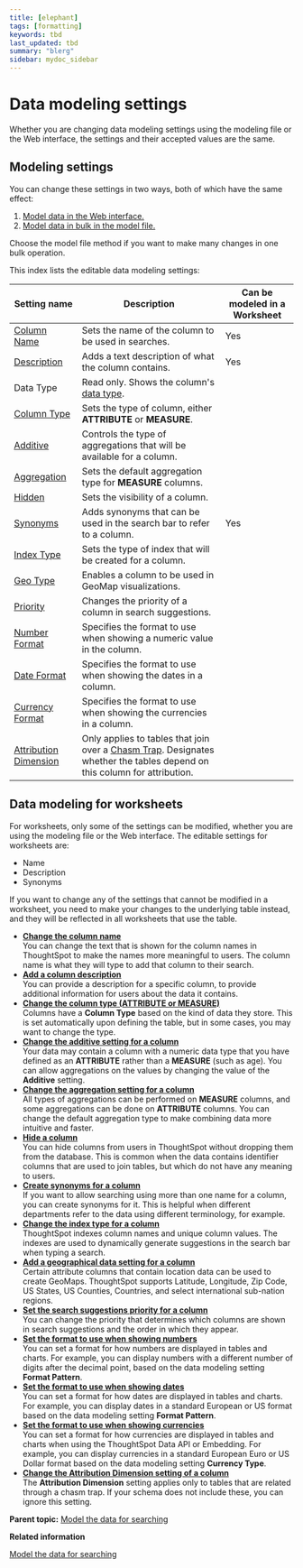 ```yaml
---
title: [elephant]
tags: [formatting]
keywords: tbd
last_updated: tbd
summary: "blerg"
sidebar: mydoc_sidebar
---
```

# Data modeling settings

Whether you are changing data modeling settings using the modeling file or the Web interface, the settings and their accepted values are the same.

## Modeling settings

You can change these settings in two ways, both of which have the same effect:

1.  [Model data in the Web interface.](../../shared/conrefs/../../admin/data_modeling/model_data_in_UI.html)
2.  [Model data in bulk in the model file.](../../shared/conrefs/../../admin/data_modeling/edit_model_file.html#)

Choose the model file method if you want to make many changes in one bulk operation.

This index lists the editable data modeling settings:

|Setting name|Description|Can be modeled in a Worksheet|
|------------|-----------|-----------------------------|
|[Column Name](change_column_names.html#)|Sets the name of the column to be used in searches.|Yes|
|[Description](change_column_description.html#)|Adds a text description of what the column contains.|Yes|
|Data Type|Read only. Shows the column's [data type](../loading/datatypes.html#).| |
|[Column Type](change_column_type.html#)|Sets the type of column, either **ATTRIBUTE** or **MEASURE**.| |
|[Additive](change_column_additive.html#)|Controls the type of aggregations that will be available for a column.| |
|[Aggregation](change_aggreg_type.html#)|Sets the default aggregation type for **MEASURE** columns.| |
|[Hidden](change_column_visibility.html#)|Sets the visibility of a column.| |
|[Synonyms](create_synonyms.html#)|Adds synonyms that can be used in the search bar to refer to a column.|Yes|
|[Index Type](change_index.html#)|Sets the type of index that will be created for a column.| |
|[Geo Type](model_geo_data.html#)|Enables a column to be used in GeoMap visualizations.| |
|[Priority](change_column_priority.html#)|Changes the priority of a column in search suggestions.| |
|[Number Format](set_format_pattern_numbers.html#)|Specifies the format to use when showing a numeric value in the column.| |
|[Date Format](set_format_pattern.html#)|Specifies the format to use when showing the dates in a column.| |
|[Currency Format](set_the_format_to_use_when_showing_currencies.html)|Specifies the format to use when showing the currencies in a column.| |
|[Attribution Dimension](attributable_dimension.html#)|Only applies to tables that join over a [Chasm Trap](../loading/chasm_trap.html#). Designates whether the tables depend on this column for attribution.| |

## Data modeling for worksheets

For worksheets, only some of the settings can be modified, whether you are using the modeling file or the Web interface. The editable settings for worksheets are:

-   Name
-   Description
-   Synonyms

If you want to change any of the settings that cannot be modified in a worksheet, you need to make your changes to the underlying table instead, and they will be reflected in all worksheets that use the table.

-   **[Change the column name](../../admin/data_modeling/change_column_names.html)**  
You can change the text that is shown for the column names in ThoughtSpot to make the names more meaningful to users. The column name is what they will type to add that column to their search.
-   **[Add a column description](../../admin/data_modeling/change_column_description.html)**  
You can provide a description for a specific column, to provide additional information for users about the data it contains.
-   **[Change the column type \(ATTRIBUTE or MEASURE\)](../../admin/data_modeling/change_column_type.html)**  
Columns have a **Column Type** based on the kind of data they store. This is set automatically upon defining the table, but in some cases, you may want to change the type.
-   **[Change the additive setting for a column](../../admin/data_modeling/change_column_additive.html)**  
Your data may contain a column with a numeric data type that you have defined as an **ATTRIBUTE** rather than a **MEASURE** \(such as age\). You can allow aggregations on the values by changing the value of the **Additive** setting.
-   **[Change the aggregation setting for a column](../../admin/data_modeling/change_aggreg_type.html)**  
All types of aggregations can be performed on **MEASURE** columns, and some aggregations can be done on **ATTRIBUTE** columns. You can change the default aggregation type to make combining data more intuitive and faster.
-   **[Hide a column](../../admin/data_modeling/change_column_visibility.html)**  
You can hide columns from users in ThoughtSpot without dropping them from the database. This is common when the data contains identifier columns that are used to join tables, but which do not have any meaning to users.
-   **[Create synonyms for a column](../../admin/data_modeling/create_synonyms.html)**  
If you want to allow searching using more than one name for a column, you can create synonyms for it. This is helpful when different departments refer to the data using different terminology, for example.
-   **[Change the index type for a column](../../admin/data_modeling/change_index.html)**  
ThoughtSpot indexes column names and unique column values. The indexes are used to dynamically generate suggestions in the search bar when typing a search.
-   **[Add a geographical data setting for a column](../../admin/data_modeling/model_geo_data.html)**  
Certain attribute columns that contain location data can be used to create GeoMaps. ThoughtSpot supports Latitude, Longitude, Zip Code, US States, US Counties, Countries, and select international sub-nation regions.
-   **[Set the search suggestions priority for a column](../../admin/data_modeling/change_column_priority.html)**  
You can change the priority that determines which columns are shown in search suggestions and the order in which they appear.
-   **[Set the format to use when showing numbers](../../admin/data_modeling/set_format_pattern_numbers.html)**  
You can set a format for how numbers are displayed in tables and charts. For example, you can display numbers with a different number of digits after the decimal point, based on the data modeling setting **Format Pattern**.
-   **[Set the format to use when showing dates](../../admin/data_modeling/set_format_pattern.html)**  
You can set a format for how dates are displayed in tables and charts. For example, you can display dates in a standard European or US format based on the data modeling setting **Format Pattern**.
-   **[Set the format to use when showing currencies](../../admin/data_modeling/set_the_format_to_use_when_showing_currencies.html)**  
You can set a format for how currencies are displayed in tables and charts when using the ThoughtSpot Data API or Embedding. For example, you can display currencies in a standard European Euro or US Dollar format based on the data modeling setting **Currency Type**.
-   **[Change the Attribution Dimension setting of a column](../../admin/data_modeling/attributable_dimension.html)**  
The **Attribution Dimension** setting applies only to tables that are related through a chasm trap. If your schema does not include these, you can ignore this setting.

**Parent topic:** [Model the data for searching](../../admin/data_modeling/semantic_modeling.html)

**Related information**  


[Model the data for searching](semantic_modeling.html#)

